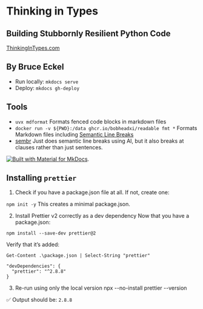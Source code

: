 # Thinking in Types

## Building Stubbornly Resilient Python Code

[ThinkingInTypes.com](https://thinkingintypes.com/)

## By Bruce Eckel

- Run locally: `mkdocs serve`
- Deploy: `mkdocs gh-deploy`

## Tools

- `uvx mdformat`  Formats fenced code blocks in markdown files
- `docker run -v ${PWD}:/data ghcr.io/bobheadxi/readable fmt *`  Formats Markdown files including [Semantic Line Breaks](https://sembr.org/)
- [sembr](https://github.com/admk/sembr) Just does semantic line breaks using AI, but it also breaks at clauses rather than just sentences.

[![Built with Material for MkDocs](https://img.shields.io/badge/Material_for_MkDocs-526CFE?style=for-the-badge&logo=MaterialForMkDocs&logoColor=white)](https://squidfunk.github.io/mkdocs-material/).


## Installing `prettier`

1. Check if you have a package.json file at all. If not, create one:

`npm init -y`
This creates a minimal package.json.

2. Install Prettier v2 correctly as a dev dependency
Now that you have a package.json:

`npm install --save-dev prettier@2`

Verify that it’s added:

`Get-Content .\package.json | Select-String "prettier"`

```
"devDependencies": {
  "prettier": "^2.8.8"
}
```

3. Re-run using only the local version
npx --no-install prettier --version

✅ Output should be:
`2.8.8`
